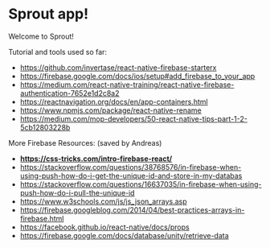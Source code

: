 Sprout app!
===========

Welcome to Sprout!


Tutorial and tools used so far:
 - https://github.com/invertase/react-native-firebase-starterx
 - https://firebase.google.com/docs/ios/setup#add_firebase_to_your_app
 - https://medium.com/react-native-training/react-native-firebase-authentication-7652e1d2c8a2
 - https://reactnavigation.org/docs/en/app-containers.html
 - https://www.npmjs.com/package/react-native-rename
 - https://medium.com/mop-developers/50-react-native-tips-part-1-2-5cb12803228b


More Firebase Resources: (saved by Andreas)
 - **https://css-tricks.com/intro-firebase-react/**
 - https://stackoverflow.com/questions/38768576/in-firebase-when-using-push-how-do-i-get-the-unique-id-and-store-in-my-databas
 - https://stackoverflow.com/questions/16637035/in-firebase-when-using-push-how-do-i-pull-the-unique-id
 - https://www.w3schools.com/js/js_json_arrays.asp
 - https://firebase.googleblog.com/2014/04/best-practices-arrays-in-firebase.html
 - https://facebook.github.io/react-native/docs/props
 - https://firebase.google.com/docs/database/unity/retrieve-data
